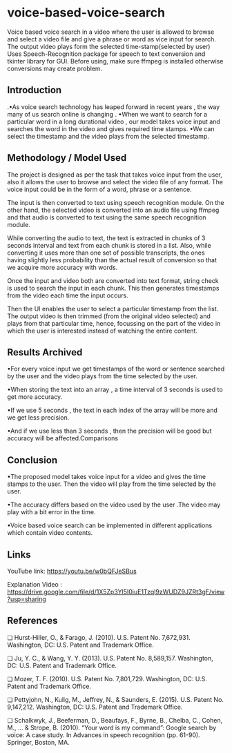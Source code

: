 # voice-based-voice-search


Voice based voice search in a video where the user is allowed to browse and select a video file and give a phrase or word as vice input for search.
The output video plays form the selected time-stamp(selected by user)
Uses Speech-Recognition package for speech to text conversion and tkinter library for GUI.
Before using, make sure ffmpeg is installed otherwise conversions may create problem.



## Introduction


.•As voice search technology has leaped forward in recent years , the way many of us search
online is changing .
•When we want to search for a particular word in a long durational video , our model takes voice
input and searches the word in the video and gives required time stamps.
•We can select the timestamp and the video plays from the selected timestamp.



## Methodology / Model Used


The project is designed as per the task that takes voice input from the user, also it allows the user to
browse and select the video file of any format. The voice input could be in the form of a word, phrase or
a sentence.

The input is then converted to text using speech recognition module. On the other hand, the selected
video is converted into an audio file using ffmpeg and that audio is converted to text using the same
speech recognition module.

While converting the audio to text, the text is extracted in chunks of 3 seconds interval and text from
each chunk is stored in a list. Also, while converting it uses more than one set of possible transcripts, the
ones having slightly less probability than the actual result of conversion so that we acquire more
accuracy with words.

Once the input and video both are converted into text format, string check is used to search the input in
each chunk. This then generates timestamps from the video each time the input occurs.

Then the UI enables the user to select a particular timestamp from the list. The output video is then
trimmed (from the original video selected) and plays from that particular time, hence, focussing on the
part of the video in which the user is interested instead of watching the entire content.



## Results Archived


•For every voice input we get timestamps of the word or sentence searched by the user and the video
plays from the time selected by the user.

•When storing the text into an array , a time interval of 3 seconds is used to get more accuracy.

•If we use 5 seconds , the text in each index of the array will be more and we get less precision.

•And if we use less than 3 seconds , then the precision will be good but accuracy will be affected.Comparisons



## Conclusion

•The proposed model takes voice input for a video and gives the time stamps to the user. Then the
video will play from the time selected by the user.

•The accuracy differs based on the video used by the user .The video may play with a bit error in the
time.

•Voice based voice search can be implemented in different applications which contain video contents.



## Links


YouTube link: https://youtu.be/w0bQFJeSBus

Explanation Video :
https://drive.google.com/file/d/1X5Zp3Yl5I0iuE1Tzql9zWUDZ9JZRt3gF/view?usp=sharing



## References


❏ Hurst-Hiller, O., & Farago, J. (2010). U.S. Patent No. 7,672,931. Washington,
DC: U.S. Patent and Trademark Office.

❏ Ju, Y. C., & Wang, Y. Y. (2013). U.S. Patent No. 8,589,157. Washington, DC: U.S.
Patent and Trademark Office.

❏ Mozer, T. F. (2010). U.S. Patent No. 7,801,729. Washington, DC: U.S. Patent and
Trademark Office.

❏ Pettyjohn, N., Kulig, M., Jeffrey, N., & Saunders, E. (2015). U.S. Patent No.
9,147,212. Washington, DC: U.S. Patent and Trademark Office.

❏ Schalkwyk, J., Beeferman, D., Beaufays, F., Byrne, B., Chelba, C., Cohen, M., ...
& Strope, B. (2010). “Your word is my command”: Google search by voice: A
case study. In Advances in speech recognition (pp. 61-90). Springer, Boston,
MA.

